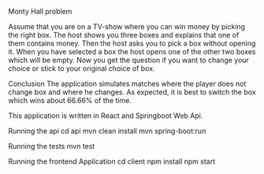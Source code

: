 Monty Hall problem

Assume that you are on a TV-show where you can win money by picking the right box. The host shows you three boxes and explains that one of them contains money. Then the host asks you to pick a box without opening it. When you have selected a box the host opens one of the other two boxes which will be empty. Now you get the question if you want to change your choice or stick to your original choice of box.

Conclusion The application simulates matches where the player does not change box and where he changes. As expected, it is best to switch the box which wins about 66.66% of the time.

This application is written in React and Springboot Web Api.

Running the api
cd api 
mvn clean install 
mvn spring-boot:run

Running the tests
mvn test

Running the frontend Application
cd client 
npm install 
npm start

